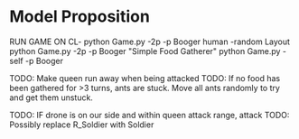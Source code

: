 # Model Proposition


RUN GAME ON CL- 
python Game.py -2p -p Booger human -random Layout
python Game.py -2p -p Booger "Simple Food Gatherer"
python Game.py -self -p Booger

TODO: Make queen run away when being attacked
TODO: If no food has been gathered for >3 turns, ants are stuck. Move all ants randomly to try and get them unstuck.


TODO: IF drone is on our side and within queen attack range, attack
TODO: Possibly replace R_Soldier with Soldier